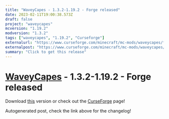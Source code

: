 ```yaml
---
title: "WaveyCapes - 1.3.2-1.19.2 - Forge released"
date: 2023-02-11T19:00:38.573Z
draft: false
project: "waveycapes"
mcversion: "1.19.2"
modversion: "1.3.2"
tags: ["waveycapes", "1.19.2", "Curseforge"]
externalurl: "https://www.curseforge.com/minecraft/mc-mods/waveycapes/files/4391903"
externalpost: "https://www.curseforge.com/minecraft/mc-mods/waveycapes/files/4391903"
summary: "Click to get this release"
---
```

# [WaveyCapes](/project/waveycapes) - 1.3.2-1.19.2 - Forge released
Download [this](https://www.curseforge.com/minecraft/mc-mods/waveycapes/files/4391903) version or check out the [CurseForge](https://www.curseforge.com/minecraft/mc-mods/waveycapes) page!

Autogenerated post, check the link above for the changelog!
